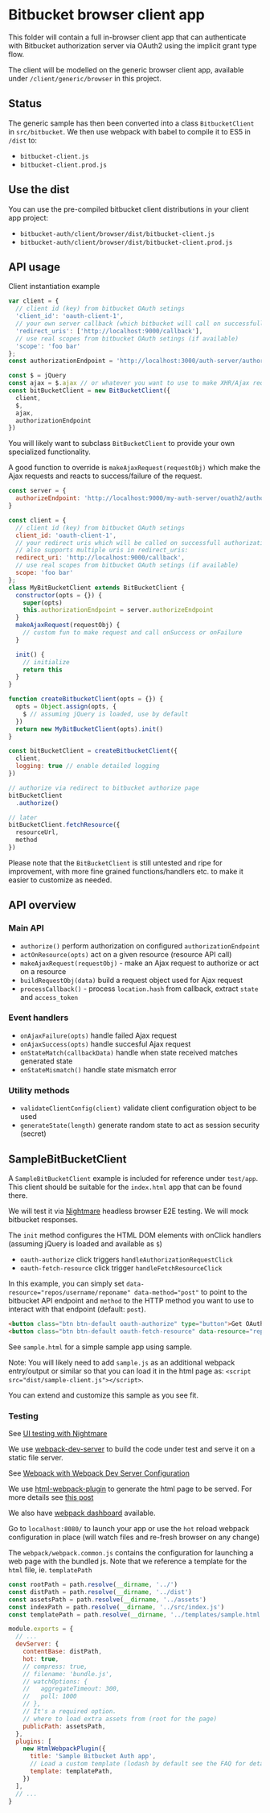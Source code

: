 # Bitbucket browser client app

This folder will contain a full in-browser client app that can authenticate with Bitbucket authorization server via OAuth2 using the implicit grant type flow.

The client will be modelled on the generic browser client app, available under `/client/generic/browser` in this project.

## Status

The generic sample has then been converted into a class `BitbucketClient` in `src/bitbucket`. We then use webpack with babel to compile it to ES5 in `/dist` to:

- `bitbucket-client.js`
- `bitbucket-client.prod.js`

## Use the dist

You can use the pre-compiled bitbucket client distributions in your client app project:

- `bitbucket-auth/client/browser/dist/bitbucket-client.js`
- `bitbucket-auth/client/browser/dist/bitbucket-client.prod.js`

## API usage

Client instantiation example

```js
var client = {
  // client id (key) from bitbucket OAuth setings
  'client_id': 'oauth-client-1',
  // your own server callback (which bitbucket will call on successfull authorization)
  'redirect_uris': ['http://localhost:9000/callback'],
  // use real scopes from bitbucket OAuth setings (if available)
  'scope': 'foo bar'
};
const authorizationEndpoint = 'http://localhost:3000/auth-server/authorize'

const $ = jQuery
const ajax = $.ajax // or whatever you want to use to make XHR/Ajax requests
const bitBucketClient = new BitBucketClient({
  client,
  $,
  ajax,
  authorizationEndpoint
})
```

You will likely want to subclass `BitBucketClient` to provide your own specialized functionality.

A good function to override is `makeAjaxRequest(requestObj)` which make the Ajax requests and reacts to success/failure of the request.

```js
const server = {
  authorizeEndpoint: 'http://localhost:9000/my-auth-server/ouath2/authorize'
}

const client = {
  // client id (key) from bitbucket OAuth setings
  client_id: 'oauth-client-1',
  // your redirect uris which will be called on successfull authorization
  // also supports multiple uris in redirect_uris:
  redirect_uri: 'http://localhost:9000/callback',
  // use real scopes from bitbucket OAuth setings (if available)
  scope: 'foo bar'
};
class MyBitBucketClient extends BitBucketClient {
  constructor(opts = {}) {
    super(opts)
    this.authorizationEndpoint = server.authorizeEndpoint
  }
  makeAjaxRequest(requestObj) {
    // custom fun to make request and call onSuccess or onFailure
  }

  init() {
    // initialize
    return this
  }
}

function createBitbucketClient(opts = {}) {
  opts = Object.assign(opts, {
    $ // assuming jQuery is loaded, use by default
  })
  return new MyBitBucketClient(opts).init()
}

const bitBucketClient = createBitbucketClient({
  client,
  logging: true // enable detailed logging
})

// authorize via redirect to bitbucket authorize page
bitBucketClient
  .authorize()

// later
bitBucketClient.fetchResource({
  resourceUrl,
  method
})
```

Please note that the `BitBucketClient` is still untested and ripe for improvement, with more fine grained functions/handlers etc. to make it easier to customize as needed.

## API overview

### Main API

- `authorize()` perform authorization on configured `authorizationEndpoint`
- `actOnResource(opts)` act on a given resource (resource API call)
- `makeAjaxRequest(requestObj)` - make an Ajax request to authorize or act on a resource
- `buildRequestObj(data)` build a request object used for Ajax request
- `processCallback()` - process `location.hash` from callback, extract `state` and `access_token`

### Event handlers

- `onAjaxFailure(opts)` handle failed Ajax request
- `onAjaxSuccess(opts)` handle succesful Ajax request
- `onStateMatch(callbackData)` handle when state received matches generated state
- `onStateMismatch()` handle state mismatch error

### Utility methods

- `validateClientConfig(client)` validate client configuration object to be used
- `generateState(length)` generate random state to act as session security (secret)

## SampleBitBucketClient

A `SampleBitBucketClient` example is included for reference under `test/app`.
This client should be suitable for the `index.html` app that can be found there.

We will test it via [Nightmare](https://github.com/segmentio/nightmare#api) headless browser E2E testing. We will mock bitbucket responses.

The `init` method configures the HTML DOM elements with onClick handlers (assuming jQuery is loaded and available as `$`)

- `oauth-authorize` click triggers `handleAuthorizationRequestClick`
- `oauth-fetch-resource` click trigger `handleFetchResourceClick`

In this example, you can simply set `data-resource="repos/username/reponame" data-method="post"` to point to the bitbucket API endpoint and `method` to the HTTP method you want to use to interact with that endpoint (default: `post`).

```html
<button class="btn btn-default oauth-authorize" type="button">Get OAuth Token</button>
<button class="btn btn-default oauth-fetch-resource" data-resource="repos/username/reponame" type="button">Get Protected Resource</button>
```

See `sample.html` for a simple sample app using sample.

Note: You will likely need to add `sample.js` as an additional webpack entry/output or similar so that you can load it in the html page as: `<script src="dist/sample-client.js"></script>`.

You can extend and customize this sample as you see fit.

### Testing

See [UI testing with Nightmare](https://segment.com/blog/ui-testing-with-nightmare/)

We use [webpack-dev-server](https://webpack.github.io/docs/webpack-dev-server.html) to build the code under test and serve it on a static file server.

See [Webpack with Webpack Dev Server Configuration](https://www.youtube.com/watch?v=soI7X-7OSb4)

We use [html-webpack-plugin](https://github.com/jantimon/html-webpack-plugin) to generate the html page to be served. For more details see [this post](https://javascriptplayground.com/blog/2016/07/webpack-html-plugin/)

We also have [webpack dashboard](https://medium.com/@wesharehoodies/webpack-dashboard-with-create-react-app-vue-cli-and-custom-configs-49166e1a69de) available.

Go to `localhost:8080/` to launch your app or use the `hot` reload webpack configuration in place (will watch files and re-fresh browser on any change)

The `webpack/webpack.common.js` contains the configuration for launching a web page with the bundled js. Note that we reference a template for the `html` file, ie. `templatePath`

```js
const rootPath = path.resolve(__dirname, '../')
const distPath = path.resolve(__dirname, '../dist')
const assetsPath = path.resolve(__dirname, '../assets')
const indexPath = path.resolve(__dirname, '../src/index.js')
const templatePath = path.resolve(__dirname, '../templates/sample.html')

module.exports = {
  // ...
  devServer: {
    contentBase: distPath,
    hot: true,
    // compress: true,
    // filename: 'bundle.js',
    // watchOptions: {
    //   aggregateTimeout: 300,
    //   poll: 1000
    // },
    // It's a required option.
    // where to load extra assets from (root for the page)
    publicPath: assetsPath,
  },
  plugins: [
    new HtmlWebpackPlugin({
      title: 'Sample Bitbucket Auth app',
      // Load a custom template (lodash by default see the FAQ for details)
      template: templatePath,
    })
  ],
  // ...
}
```
